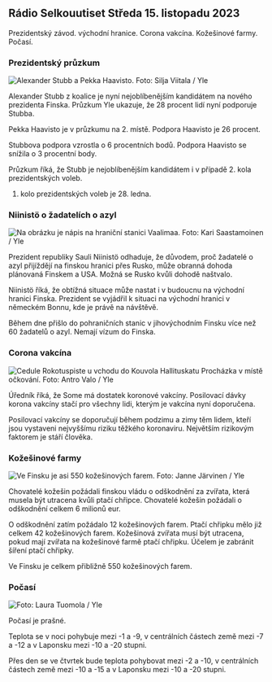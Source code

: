 ## Rádio Selkouutiset Středa 15. listopadu 2023

Prezidentský závod. východní hranice. Corona vakcína. Kožešinové farmy. Počasí.

### Prezidentský průzkum

![Alexander Stubb a Pekka Haavisto. Foto: Silja Viitala / Yle](https://images.cdn.yle.fi/image/upload/c_crop,h_3188,w_5668,x_0,y_327/ar_1.7777777777777777,c_fill,g_faces,h_1200.0q_auto:eco/f_auto/fl_lossy/v1698912813/39-11947566543595173663)

Alexander Stubb z koalice je nyní nejoblíbenějším kandidátem na nového prezidenta Finska. Průzkum Yle ukazuje, že 28 procent lidí nyní podporuje Stubba.

Pekka Haavisto je v průzkumu na 2. místě. Podpora Haavisto je 26 procent.

Stubbova podpora vzrostla o 6 procentních bodů. Podpora Haavisto se snížila o 3 procentní body.

Průzkum říká, že Stubb je nejoblíbenějším kandidátem i v případě 2. kola prezidentských voleb.

1. kolo prezidentských voleb je 28. ledna.

### Niinistö o žadatelích o azyl

![Na obrázku je nápis na hraniční stanici Vaalimaa. Foto: Kari Saastamoinen / Yle](https://images.cdn.yle.fi/image/upload/c_crop,h_2908,w_5178,x_0,y_0/ar_1.7777777777777777,c_fill,g_faces,w/d_1675.q_auto:eco/f_auto/fl_lossy/v1699908638/39-120003165528559efc2b)

Prezident republiky Sauli Niinistö odhaduje, že důvodem, proč žadatelé o azyl přijíždějí na finskou hranici přes Rusko, může obranná dohoda plánovaná Finskem a USA. Možná se Rusko kvůli dohodě naštvalo.

Niinistö říká, že obtížná situace může nastat i v budoucnu na východní hranici Finska. Prezident se vyjádřil k situaci na východní hranici v německém Bonnu, kde je právě na návštěvě.

Během dne přišlo do pohraničních stanic v jihovýchodním Finsku více než 60 žadatelů o azyl. Nemají vízum do Finska.

### Corona vakcína

![Cedule Rokotuspiste u vchodu do Kouvola Hallituskatu Procházka v místě očkování. Foto: Antro Valo / Yle](https://images.cdn.yle.fi/image/upload/c_crop,h_3247,w_5773,x_0,y_601/ar_1.7777777777777777,c_fill,g_faces,h_120d/w.0q_auto:eco/f_auto/fl_lossy/v1699867130/39-11997076551e51acfff3)

Úředník říká, že Some má dostatek koronové vakcíny. Posilovací dávky korona vakcíny stačí pro všechny lidi, kterým je vakcína nyní doporučena.

Posilovací vakcíny se doporučují během podzimu a zimy těm lidem, kteří jsou vystaveni nejvyššímu riziku těžkého koronaviru. Největším rizikovým faktorem je stáří člověka.

### Kožešinové farmy

![Ve Finsku je asi 550 kožešinových farem. Foto: Janne Järvinen / Yle](https://images.cdn.yle.fi/image/upload/c_crop,h_4597,w_8174,x_18,y_0/ar_1.7777777777777777,c_fill,g_faces,h_1200.0q_auto:eco/f_auto/fl_lossy/v1696520468/39-1181997651ed401620a0)

Chovatelé kožešin požádali finskou vládu o odškodnění za zvířata, která musela být utracena kvůli ptačí chřipce. Chovatelé kožešin požádali o odškodnění celkem 6 milionů eur.

O odškodnění zatím požádalo 12 kožešinových farem. Ptačí chřipku mělo již celkem 42 kožešinových farem. Kožešinová zvířata musí být utracena, pokud mají zvířata na kožešinové farmě ptačí chřipku. Účelem je zabránit šíření ptačí chřipky.

Ve Finsku je celkem přibližně 550 kožešinových farem.

### Počasí

![ Foto: Laura Tuomola / Yle](https://images.cdn.yle.fi/image/upload/c_crop,h_1080,w_1919,x_0,y_0/ar_1.7777777777777777,c_fill,g_faces,w/d_1675.0/q_auto:eco/f_auto/fl_lossy/v1700050702/39-12009776554b6f9117dc)

Počasí je prašné.

Teplota se v noci pohybuje mezi -1 a -9, v centrálních částech země mezi -7 a -12 a v Laponsku mezi -10 a -20 stupni.

Přes den se ve čtvrtek bude teplota pohybovat mezi -2 a -10, v centrálních částech země mezi -10 a -15 a v Laponsku mezi -10 a -20 stupni.